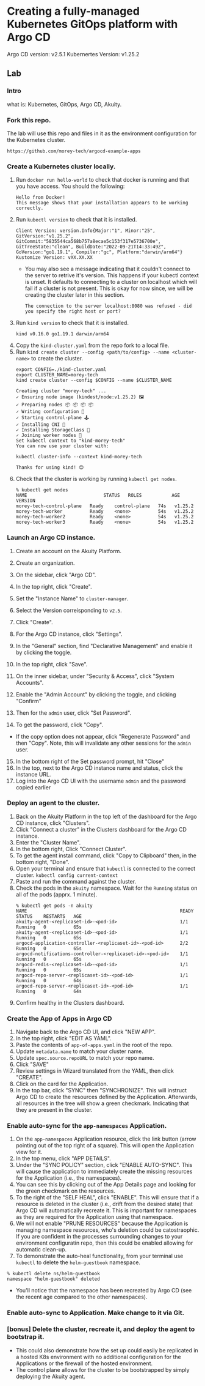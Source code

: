 # Creating a fully-managed Kubernetes GitOps platform with Argo CD

Argo CD version: v2.5.1
Kubernertes Version: v1.25.2

## Lab
### Intro
what is: Kubernetes, GitOps, Argo CD, Akuity.

### Fork this repo.
The lab will use this repo and files in it as the environment configuration for the Kubernetes cluster.

`https://github.com/morey-tech/argocd-example-apps`

### Create a Kubernetes cluster locally.
1. Run `docker run hello-world` to check that docker is running and that you have access. You should the following:
   ```
   Hello from Docker!
   This message shows that your installation appears to be working correctly.
   ```
2. Run `kubectl version` to check that it is installed.
   ```
   Client Version: version.Info{Major:"1", Minor:"25", GitVersion:"v1.25.2", GitCommit:"5835544ca568b757a8ecae5c153f317e5736700e", GitTreeState:"clean", BuildDate:"2022-09-21T14:33:49Z", GoVersion:"go1.19.1", Compiler:"gc", Platform:"darwin/arm64"}
   Kustomize Version: vXX.XX.XX
   ```
   - You may also see a message indicating that it couldn't connect to the server to retrive it's version. This happens if your kubectl context is unset. It defaults to connecting to a cluster on localhost which will fail if a cluster is not present. This is okay for now since, we will be creating the cluster later in this section.
      ```
      The connection to the server localhost:8080 was refused - did you specify the right host or port?
      ```
3. Run `kind version` to check that it is installed.
   ```
   kind v0.16.0 go1.19.1 darwin/arm64
   ```
4. Copy the `kind-cluster.yaml` from the repo fork to a local file.
5. Run `kind create cluster --config <path/to/config> --name <cluster-name>` to create the cluster.
   ```
   export CONFIG=./kind-cluster.yaml
   export CLUSTER_NAME=morey-tech
   kind create cluster --config $CONFIG --name $CLUSTER_NAME
   ```
   ```
   Creating cluster "morey-tech" ...
   ✓ Ensuring node image (kindest/node:v1.25.2) 🖼
   ✓ Preparing nodes 📦 📦 📦 📦  
   ✓ Writing configuration 📜 
   ✓ Starting control-plane 🕹️ 
   ✓ Installing CNI 🔌 
   ✓ Installing StorageClass 💾 
   ✓ Joining worker nodes 🚜 
   Set kubectl context to "kind-morey-tech"
   You can now use your cluster with:

   kubectl cluster-info --context kind-morey-tech

   Thanks for using kind! 😊
   ```
6. Check that the cluster is working by running `kubectl get nodes`.
   ```
   % kubectl get nodes
   NAME                            STATUS   ROLES           AGE   VERSION
   morey-tech-control-plane   Ready    control-plane   74s   v1.25.2
   morey-tech-worker          Ready    <none>          54s   v1.25.2
   morey-tech-worker2         Ready    <none>          54s   v1.25.2
   morey-tech-worker3         Ready    <none>          54s   v1.25.2
   ```
### Launch an Argo CD instance.
1. Create an account on the Akuity Platform.
2. Create an organization.

3. On the sidebar, click "Argo CD".
4. In the top right, click "Create".
5. Set the "Instance Name" to `cluster-manager`.
6. Select the Version correisponding to `v2.5`.
7. Click "Create".
8. For the Argo CD instance, click "Settings".
9. In the "General" section, find "Declarative Management" and enable it by clicking the toggle.
10. In the top right, click "Save".
11. On the inner sidebar, under "Security & Access", click "System Accounts".
12. Enable the "Admin Account" by clicking the toggle, and clicking "Confirm"
13. Then for the `admin` user, click "Set Password".
14. To get the password, click "Copy".
   - If the copy option does not appear, click "Regenerate Password" and then "Copy". Note, this will invalidate any other sessions for the `admin` user.
15. In the bottom right of the Set password prompt, hit "Close"
16. In the top, next to the Argo CD instance name and status, click the instance URL.
17. Log into the Argo CD UI with the username `admin` and the password copied earlier

### Deploy an agent to the cluster.
1. Back on the Akuity Platform in the top left of the dashboard for the Argo CD instance, click "Clusters".
2. Click "Connect a cluster" in the Clusters dashboard for the Argo CD instance.
3. Enter the "Cluster Name".
4. In the bottom right, Click "Connect Cluster".
5. To get the agent install command, click "Copy to Clipboard" then, in the bottom right, "Done".
6. Open your terminal and ensure that `kubectl` is connected to the correct cluster. `kubectl config current-context`
7. Paste and run the command against the cluster.
8. Check the pods in the `akuity` namespace. Wait for the `Running` status on all of the pods (apprx. 1 minute).
   ```
   % kubectl get pods -n akuity
   NAME                                                        READY   STATUS    RESTARTS   AGE
   akuity-agent-<replicaset-id>-<pod-id>                       1/1     Running   0          65s
   akuity-agent-<replicaset-id>-<pod-id>                       1/1     Running   0          65s
   argocd-application-controller-<replicaset-id>-<pod-id>      2/2     Running   0          65s
   argocd-notifications-controller-<replicaset-id>-<pod-id>    1/1     Running   0          65s
   argocd-redis-<replicaset-id>-<pod-id>                       1/1     Running   0          65s
   argocd-repo-server-<replicaset-id>-<pod-id>                 1/1     Running   0          64s
   argocd-repo-server-<replicaset-id>-<pod-id>                 1/1     Running   0          64s
   ```
9.  Confirm healthy in the Clusters dashboard.

### Create the App of Apps in Argo CD
1. Navigate back to the Argo CD UI, and click "NEW APP".
2. In the top right, click "EDIT AS YAML".
3. Paste the contents of `app-of-apps.yaml` in the root of the repo.
4. Update `metadata.name` to match your cluster name.
5. Update `spec.source.repoURL` to match your repo name.
6. Click "SAVE"
7. Review settings in Wizard translated from the YAML, then click "CREATE".
8. Click on the card for the Application.
9. In the top bar, click "SYNC" then "SYNCHRONIZE". This will instruct Argo CD to create the resources defined by the Application. Afterwards, all resources in the tree will show a green checkmark. Indicating that they are present in the cluster.

### Enable auto-sync for the `app-namespaces` Application.
1. On the `app-namespaces` Application resource, click the link button (arrow pointing out of the top right of a square). This will open the Application view for it.
2.  In the top menu, click "APP DETAILS".
3.  Under the "SYNC POLICY" section, click "ENABLE AUTO-SYNC". This will cause the application to immediately create the missing resources for the Application (i.e., the namespaces).
   1. You can see this by clicking out of the App Details page and looking for the green checkmark on the resources.
4.  To the right of the "SELF HEAL", click "ENABLE". This will ensure that if a resource is deleted in the cluster (i.e., drift from the desired state) that Argo CD will automatically recreate it. This is important for namespaces as they are required for the Application using that namespace.
   2. We will not enable "PRUNE RESOURCES" because the Application is managing namespace resources, who's deletion could be catostraophic. If you are confident in the processes surrounding changes to your environment configuratin repo, then this could be enabled allowing for automatic clean-up.
5.  To demonstrate the auto-heal functionality, from your terminal use `kubectl` to delete the `helm-guestbook` namespace.
   ```
   % kubectl delete ns/helm-guestbook
   namespace "helm-guestbook" deleted
   ```
   - You'll notice that the namespace has been recreated by Argo CD (see the recent age compared to the other namespaces).

### Enable auto-sync to Application. Make change to it via Git.

### [bonus] Delete the cluster, recreate it, and deploy the agent to bootstrap it.
 - This could also demonstrate how the set up could easily be replicated in a hosted K8s environment with no additional configuration for the Applications or the firewall of the hosted environment.
 - The control plane allows for the cluster to be bootstrapped by simply deploying the Akuity agent.
